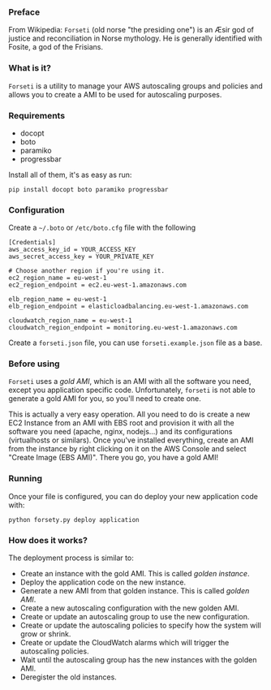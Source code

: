 ### Preface

From Wikipedia: `Forseti` (old norse "the presiding one") is an Æsir god of justice and reconciliation in Norse mythology. He is generally identified with Fosite, a god of the Frisians.

### What is it?

`Forseti` is a utility to manage your AWS autoscaling groups and policies and allows you to create a AMI to be used for autoscaling purposes.

### Requirements

* docopt
* boto
* paramiko
* progressbar

Install all of them, it's as easy as run:

```
pip install docopt boto paramiko progressbar
```

### Configuration

Create a `~/.boto` or `/etc/boto.cfg` file with the following

```
[Credentials]
aws_access_key_id = YOUR_ACCESS_KEY
aws_secret_access_key = YOUR_PRIVATE_KEY

# Choose another region if you're using it.
ec2_region_name = eu-west-1
ec2_region_endpoint = ec2.eu-west-1.amazonaws.com

elb_region_name = eu-west-1
elb_region_endpoint = elasticloadbalancing.eu-west-1.amazonaws.com

cloudwatch_region_name = eu-west-1
cloudwatch_region_endpoint = monitoring.eu-west-1.amazonaws.com
```

Create a `forseti.json` file, you can use `forseti.example.json` file as a base.

### Before using

`Forseti` uses a _gold AMI_, which is an AMI with all the software you need, except you application specific code. Unfortunately, `forseti` is not able to generate a gold AMI for you, so you'll need to create one.

This is actually a very easy operation. All you need to do is create a new EC2 Instance from an AMI with EBS root and provision it with all the software you need (apache, nginx, nodejs...) and its configurations (virtualhosts or similars). Once you've installed everything, create an AMI from the instance by right clicking on it on the AWS Console and select "Create Image (EBS AMI)". There you go, you have a gold AMI!

### Running

Once your file is configured, you can do deploy your new application code with:

```
python forsety.py deploy application
```

### How does it works?

The deployment process is similar to:

- Create an instance with the gold AMI. This is called _golden instance_.
- Deploy the application code on the new instance.
- Generate a new AMI from that golden instance. This is called _golden AMI_.
- Create a new autoscaling configuration with the new golden AMI.
- Create or update an autoscaling group to use the new configuration.
- Create or update the autoscaling policies to specify how the system will grow or shrink.
- Create or update the CloudWatch alarms which will trigger the autoscaling policies.
- Wait until the autoscaling group has the new instances with the golden AMI.
- Deregister the old instances.
